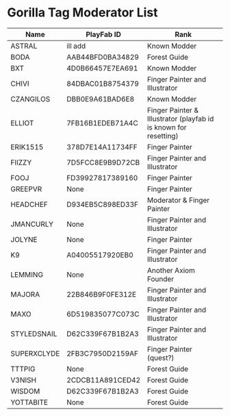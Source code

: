# Gorilla Tag Moderator List

|Name|PlayFab ID|Rank|
|------|----|----|
|ASTRAL|ill add|Known Modder|
|BODA|AAB44BFD0BA34829|Forest Guide|
|BXT|4D0B66457E7EA691|Known Modder|
|CHIVI|84DBAC01B8754379|Finger Painter and Illustrator|
|CZANGILOS|DBB0E9A61BAD6E8|Known Modder|
|ELLIOT|7FB16B1EDEB71A4C|Finger Painter & Illustrator (playfab id is known for resetting)|
|ERIK1515|378D7E14A11734FF|Finger Painter|
|FIIZZY|7D5FCC8E9B9D72CB|Finger Painter and Illustrator|
|FOOJ|FD39927817389160|Finger Painter|
|GREEPVR|None|Finger Painter|
|HEADCHEF|D934EB5C898ED33F|Moderator & Finger Painter|
|JMANCURLY|None|Finger Painter and Illustrator|
|JOLYNE|None|Finger Painter|
|K9|A04005517920EB0|Finger Painter and Illustrator|
|LEMMING|None|Another Axiom Founder|
|MAJORA|22B846B9F0FE312E|Finger Painter and Illustrator|
|MAXO|6D519835077C073C|Finger Painter and Illustrator|
|STYLEDSNAIL|D62C339F67B1B2A3|Finger Painter and Illustrator|
|SUPERXCLYDE|2FB3C7950D2159AF|Finger Painter (quest?)|
|TTTPIG|None|Forest Guide|
|V3NISH|2CDCB11A891CED42|Forest Guide|
|WISDOM|D62C339F67B1B2A3|Forest Guide|
|YOTTABITE|None|Forest Guide|
